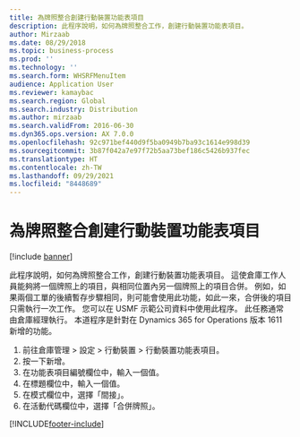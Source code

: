 ```yaml
---
title: 為牌照整合創建行動裝置功能表項目
description: 此程序說明，如何為牌照整合工作，創建行動裝置功能表項目。
author: Mirzaab
ms.date: 08/29/2018
ms.topic: business-process
ms.prod: ''
ms.technology: ''
ms.search.form: WHSRFMenuItem
audience: Application User
ms.reviewer: kamaybac
ms.search.region: Global
ms.search.industry: Distribution
ms.author: mirzaab
ms.search.validFrom: 2016-06-30
ms.dyn365.ops.version: AX 7.0.0
ms.openlocfilehash: 92c971bef440d9f5ba0949b7ba93c1614e998d39
ms.sourcegitcommit: 3b87f042a7e97f72b5aa73bef186c5426b937fec
ms.translationtype: HT
ms.contentlocale: zh-TW
ms.lasthandoff: 09/29/2021
ms.locfileid: "8448689"
---
```

# <a name="create-a-mobile-device-menu-item-for-license-plate-consolidation"></a>為牌照整合創建行動裝置功能表項目

[!include [banner](../../includes/banner.md)]

此程序說明，如何為牌照整合工作，創建行動裝置功能表項目。 這使倉庫工作人員能夠將一個牌照上的項目，與相同位置內另一個牌照上的項目合併。 例如，如果兩個工單的後續暫存步驟相同，則可能會使用此功能，如此一來，合併後的項目只需執行一次工作。 您可以在 USMF 示範公司資料中使用此程序。 此任務通常由倉庫經理執行。 本道程序是針對在 Dynamics 365 for Operations 版本 1611 新增的功能。

1. 前往倉庫管理 > 設定 > 行動裝置 > 行動裝置功能表項目。
2. 按一下新增。
3. 在功能表項目編號欄位中，輸入一個值。
4. 在標題欄位中，輸入一個值。
5. 在模式欄位中，選擇「間接」。
6. 在活動代碼欄位中，選擇「合併牌照」。



[!INCLUDE[footer-include](../../../includes/footer-banner.md)]